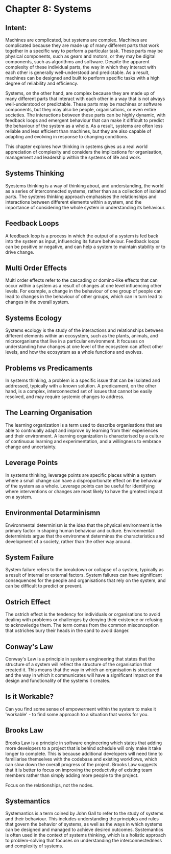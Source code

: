 # Chapter 8: Systems

## Intent:
Machines are complicated, but systems are complex.  Machines are complicated because they are made up of many different parts that work together in a specific way to perform a particular task.  These parts may be physical components, such as gears and motors, or they may be digital components, such as algorithms and software.  Despite the apparent complexity of these individual parts, the way in which they interact with each other is generally well-understood and predictable.  As a result, machines can be designed and built to perform specific tasks with a high degree of reliability and efficiency.

Systems, on the other hand, are complex because they are made up of many different parts that interact with each other in a way that is not always well-understood or predictable. These parts may be machines or software components, but they may also be people, organisations, or even entire societies.  The interactions between these parts can be highly dynamic, with feedback loops and emergent behaviour that can make it difficult to predict the behaviour of the system as a whole.  As a result, systems are often less reliable and less efficient than machines, but they are also capable of adapting and evolving in response to changing conditions.

This chapter explores how thinking in systems gives us a real world appreciation of complexity and considers the implications for organisation, management and leadership within the systems of life and work.

## Systems Thinking
Syestems thinking is a way of thinking about, and understanding, the world as a series of interconnected systems, rather than as a collection of isolated parts.  The systems thinking approach emphasises the relationships and interactions between different elements within a system, and the importance of considering the whole system in understanding its behaviour.

## Feedback Loops
A feedback loop is a process in which the output of a system is fed back into the system as input, influencing its future behaviour.  Feedback loops can be positive or negative, and can help a system to maintain stability or to drive change.

## Multi Order Effects
Multi order effects refer to the cascading or domino-like effects that can occur within a system as a result of changes at one level influencing other levels.  For example, a change in the behaviour of one group of people can lead to changes in the behaviour of other groups, which can in turn lead to changes in the overall system.

## Systems Ecology
Systems ecology is the study of the interactions and relationships between different elements within an ecosystem, such as the plants, animals, and microorganisms that live in a particular environment.  It focuses on understanding how changes at one level of the ecosystem can affect other levels, and how the ecosystem as a whole functions and evolves.

## Problems vs Predicaments
In systems thinking, a problem is a specific issue that can be isolated and addressed, typically with a known solution.  A predicament, on the other hand, is a complex, interconnected set of issues that cannot be easily resolved, and may require systemic changes to address.

## The Learning Organisation
The learning organization is a term used to describe organisations that are able to continually adapt and improve by learning from their experiences and their environment.  A learning organization is characterised by a culture of continuous learning and experimentation, and a willingness to embrace change and uncertainty.

## Leverage Points
In systems thinking, leverage points are specific places within a system where a small change can have a disproportionate effect on the behaviour of the system as a whole.  Leverage points can be useful for identifying where interventions or changes are most likely to have the greatest impact on a system.

## Environmental Detarminismn
Environmental determinism is the idea that the physical environment is the primary factor in shaping human behaviour and culture.  Environmental determinists argue that the environment determines the characteristics and development of a society, rather than the other way around.

## System Failure
System failure refers to the breakdown or collapse of a system, typically as a result of internal or external factors.  System failures can have significant consequences for the people and organisations that rely on the system, and can be difficult to predict or prevent.

## Ostrich Effect
The ostrich effect is the tendency for individuals or organisations to avoid dealing with problems or challenges by denying their existence or refusing to acknowledge them.  The term comes from the common misconception that ostriches bury their heads in the sand to avoid danger.

## Conway's Law
Conway's Law is a principle in systems engineering that states that the structure of a system will reflect the structure of the organisation that created it.  This means that the way in which an organisation is structured and the way in which it communicates will have a significant impact on the design and functionality of the systems it creates.

## Is it Workable?
Can you find some sense of empowerment within the system to make it 'workable' - to find some approach to a situation that works for you.

## Brooks Law
Brooks Law is a principle in software engineering which states that adding more developers to a project that is behind schedule will only make it take longer to complete.  This is because additional developers will need time to familiarise themselves with the codebase and existing workflows, which can slow down the overall progress of the project.  Brooks Law suggests that it is better to focus on improving the productivity of existing team members rather than simply adding more people to the project.

Focus on the relationships, not the nodes.

## Systemantics
Systemantics is a term coined by John Gall to refer to the study of systems and their behaviour.  This includes understanding the principles and rules that govern the behavior of systems, as well as the ways in which systems can be designed and managed to achieve desired outcomes.  Systemantics is often used in the context of systems thinking, which is a holistic approach to problem-solving that focuses on understanding the interconnectedness and complexity of systems.
